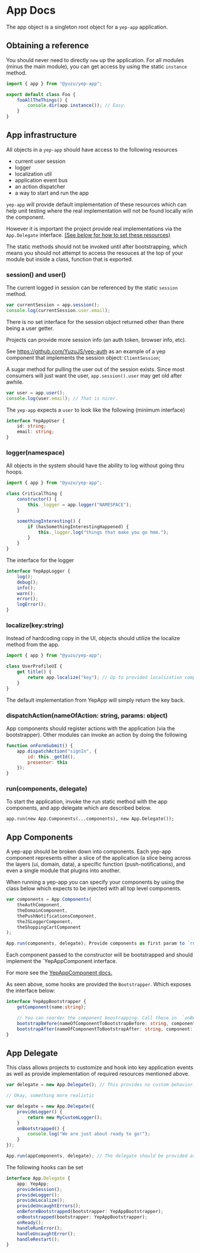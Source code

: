 # App Docs

The app object is a singleton root object for a `yep-app` application.

## Obtaining a reference

You should never need to directly `new` up the application.
For all modules (minus the main module), you can get access
by using the static `instance` method.
```javascript
import { app } from "@yuzu/yep-app";

export default class Foo {
    fooAllTheThings() {
        console.dir(app.instance()); // Easy.
    }
}
```

## App infrastructure

All objects in a `yep-app` should have access to the following resources

- current user session
- logger
- localization util
- application event bus
- an action dispatcher
- a way to start and run the app

`yep-app` will provide default implementation of these resources which can
help unit testing where the real implementation will not be found locally w/in the component.

However it is important the project provide real implementations via the
`App.Delegate` interface. [(See below for how to set these resources)](#app-delegate)

The static methods should not be invoked until after bootstrapping, which means
you should not attempt to access the resouces at the top of your module but inside
a class, function that is exported.

### session() and user()

The current logged in session can be referenced by the static `session` method.

```javascript
var currentSession = app.session();
console.log(currentSession.user.email);
```
There is no set interface for the session object returned other than
there being a user getter.

Projects can provide more session info (an auth token, browser info, etc).

See https://github.com/YuzuJS/yep-auth as an example of a yep component that implements the session object: `ClientSession`;

A sugar method for pulling the user out of the session exists.
Since most consumers will just want the user, `app.session().user` may get old after awhile.

```javascript
var user = app.user();
console.log(user.email); // That is nicer.

```

The `yep-app` expects a `user` to look like the following (minimum interface)

```typescript
interface YepAppUser {
    id: string;
    email: string;
}
```

### logger(namespace)

All objects in the system should have the ability to log without going thru hoops.

```javascript
import { app } from "@yuzu/yep-app";

class CriticalThing {
    constructor() {
        this._logger = app.logger("NAMESPACE");
    }

    somethingInteresting() {
        if (hasSomethingInterestingHappened) {
            this._logger.log("things that make you go hmm.");
        }
    }
}
```

The interface for the logger

```typescript
interface YepAppLogger {
    log();
    debug();
    info();
    warn();
    error();
    logError();
}
```

### localize(key:string)

Instead of hardcoding copy in the UI, objects should utilize the localize method
from the app.

```javascript
import { app } from "@yuzu/yep-app";

class UserProfileUI {
    get title() {
        return app.localize("key"); // Up to provided localization component to return a localized string.
    }
}
```

The default implementation from YepApp will simply return the key back.

### dispatchAction(nameOfAction: string, params: object)

App components should register actions with the application (via the bootstrapper).
Other modules can invoke an action by doing the following

```javascript
function onFormSubmit() {
    app.dispatchAction("signIn", {
        id: this._getId(),
        presenter: this
    });
}
```

### run(components, delegate)

To start the application, invoke the run static method with the app components, and app delegate
which are described below.

`app.run(new App.Components(...components), new App.Delegate());`

## App Components

A yep-app should be broken down into components. Each yep-app component represents
either a slice of the application (a slice being across the layers (ui, domain, data), a specific function (push-notifications), and even a single module that plugins into another.

When running a yep-app you can specify your components by using the class below which expects to be injected with all top level components.

```javascript
var components = App.Components(
    theAuthComponent,
    theDomainComponent,
    thePushNotificationsComponent,
    theJSLoggerComponent,
    theShoppingCartComponent
);

App.run(components, delegate); Provide components as first param to `run`.

```

Each component passed to the constructor will be bootstrapped and should
implement the `YepAppComponent interface.

For more see the [YepAppComponent docs.](./app-component.md)

As seen above, some hooks are provided the `Bootstrapper`. Which exposes the interface below:
```typescript
interface YepAppBootstrapper {
    getComponent(name:string);

    // You can reorder the component boostrapping. Call these in  `onBeforeAppBootstrapped` hook.
    bootstrapBefore(nameOfComponentToBootstrapBefore: string, component: YepAppComponent);
    bootstrapAfter(nameOfComponentToBootstrapAfter: string, component: YepAppComponent);
}

```

## App Delegate

This class allows projects to customize and hook into key application events as well as provide implementation of required resources mentioned above.

```javascript
var delegate = new App.Delegate(); // This provides no custom behavior.

// Okay, something more realistic

var delegate = new App.Delegate({
    provideLogger() {
        return new MyCustomLogger();
    }
    onBootstrapped() {
        console.log("We are just about ready to go!");
    }
});

App.run(appComponents, delegate); // The delegate should be provided as the 2nd param to the `run`.
```

The following hooks can be set

```typescript
interface App.Delegate {
    app: YepApp;
    provideSession();
    provideLogger();
    provideLocalize();
    provideUncaughtErrors();
    onBeforeBootstrapped(bootstrapper: YepAppBootstrapper);
    onBootstrapped(bootstrapper: YepAppBootstrapper);
    onReady();
    handleRunError();
    handleUncaughtError();
    handleRestart();
}
```
